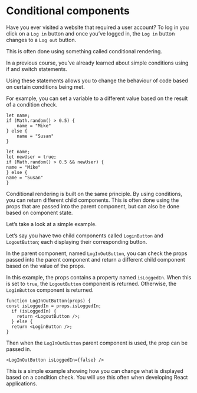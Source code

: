 # Conditional components

Have you ever visited a website that required a user account? To log in you click on a `Log in` button and once you’ve logged in, the `Log in` button changes to a `Log out` button.

This is often done using something called conditional rendering.

In a previous course, you’ve already learned about simple conditions using if and switch statements.

Using these statements allows you to change the behaviour of code based on certain conditions being met.

For example, you can set a variable to a different value based on the result of a condition check.

```
let name;
if (Math.random() > 0.5) {
	name = "Mike"
} else {
	name = "Susan"
}
```

```
let name;
let newUser = true;
if (Math.random() > 0.5 && newUser) {
name = "Mike"
} else {
name = "Susan"
}
```

Conditional rendering is built on the same principle. By using conditions, you can return different child components. This is often done using the props that are passed into the parent component, but can also be done based on component state.

Let’s take a look at a simple example.

Let’s say you have two child components called `LoginButton` and `LogoutButton`; each displaying their corresponding button.

In the parent component, named `LogInOutButton`, you can check the props passed into the parent component and return a different child component based on the value of the props.

In this example, the props contains a property named `isLoggedIn`. When this is set to `true`, the `LogoutButton` component is returned. Otherwise, the `LoginButton` component is returned.

```
function LogInOutButton(props) {
const isLoggedIn = props.isLoggedIn;
  if (isLoggedIn) {
    return <LogoutButton />;
  } else {
  return <LoginButton />;
}
```

Then when the `LogInOutButton` parent component is used, the prop can be passed in.

```
<LogInOutButton isLoggedIn={false} />
```

This is a simple example showing how you can change what is displayed based on a condition check. You will use this often when developing React applications.

